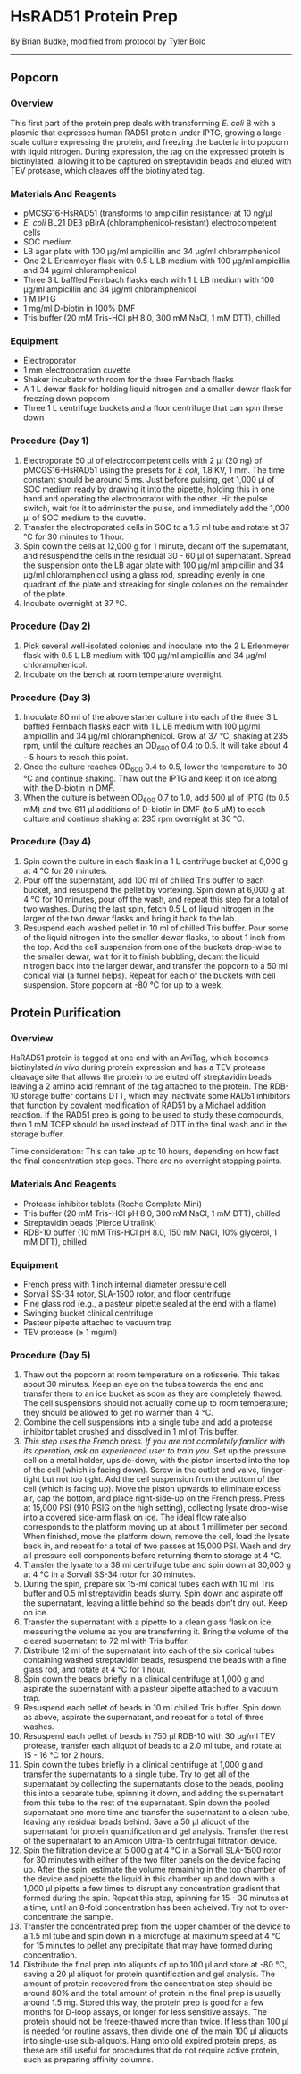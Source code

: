 # HsRAD51 Protein Prep
By Brian Budke, modified from protocol by Tyler Bold

___
## Popcorn
### Overview
This first part of the protein prep deals with transforming _E. coli_ B with a plasmid that expresses human RAD51 protein under IPTG, growing a large-scale culture expressing the protein, and freezing the bacteria into popcorn with liquid nitrogen. During expression, the tag on the expressed protein is biotinylated, allowing it to be captured on streptavidin beads and eluted with TEV protease, which cleaves off the biotinylated tag.

### Materials And Reagents
- pMCSG16-HsRAD51 (transforms to ampicillin resistance) at 10 ng/μl
- _E. coli_ BL21 DE3 pBirA (chloramphenicol-resistant) electrocompetent cells
- SOC medium
- LB agar plate with 100 μg/ml ampicillin and 34 μg/ml chloramphenicol
- One 2 L Erlenmeyer flask with 0.5 L LB medium with 100 μg/ml ampicillin and 34 μg/ml chloramphenicol
- Three 3 L baffled Fernbach flasks each with 1 L LB medium with 100 μg/ml ampicillin and 34 μg/ml chloramphenicol
- 1 M IPTG
- 1 mg/ml D-biotin in 100% DMF
- Tris buffer (20 mM Tris-HCl pH 8.0, 300 mM NaCl, 1 mM DTT), chilled

### Equipment
- Electroporator
- 1 mm electroporation cuvette
- Shaker incubator with room for the three Fernbach flasks
- A 1 L dewar flask for holding liquid nitrogen and a smaller dewar flask for freezing down popcorn
- Three 1 L centrifuge buckets and a floor centrifuge that can spin these down

### Procedure (Day 1)
1. Electroporate 50 μl of electrocompetent cells with 2 μl (20 ng) of pMCGS16-HsRAD51 using the presets for _E coli_, 1.8 KV, 1 mm. The time constant should be around 5 ms. Just before pulsing, get 1,000 μl of SOC medium ready by drawing it into the pipette, holding this in one hand and operating the electroporator with the other. Hit the pulse switch, wait for it to administer the pulse, and immediately add the 1,000 μl of SOC medium to the cuvette.
1. Transfer the electroporated cells in SOC to a 1.5 ml tube and rotate at 37 °C for 30 minutes to 1 hour.
1. Spin down the cells at 12,000 g for 1 minute, decant off the supernatant, and resuspend the cells in the residual 30 - 60 μl of supernatant. Spread the suspension onto the LB agar plate with 100 μg/ml ampicillin and 34 μg/ml chloramphenicol using a glass rod, spreading evenly in one quadrant of the plate and streaking for single colonies on the remainder of the plate.
1. Incubate overnight at 37 °C.

### Procedure (Day 2)
1. Pick several well-isolated colonies and inoculate into the 2 L Erlenmeyer flask with 0.5 L LB medium with 100 μg/ml ampicillin and 34 μg/ml chloramphenicol.
1. Incubate on the bench at room temperature overnight.

### Procedure (Day 3)
1. Inoculate 80 ml of the above starter culture into each of the three 3 L baffled Fernbach flasks each with 1 L LB medium with 100 μg/ml ampicillin and 34 μg/ml chloramphenicol. Grow at 37 °C, shaking at 235 rpm, until the culture reaches an OD<sub>600</sub> of 0.4 to 0.5. It will take about 4 - 5 hours to reach this point.
1. Once the culture reaches OD<sub>600</sub> 0.4 to 0.5, lower the temperature to 30 °C and continue shaking. Thaw out the IPTG and keep it on ice along with the D-biotin in DMF.
1. When the culture is between OD<sub>600</sub> 0.7 to 1.0, add 500 μl of IPTG (to 0.5 mM) and two 611 μl additions of D-biotin in DMF (to 5 μM) to each culture and continue shaking at 235 rpm overnight at 30 °C.

### Procedure (Day 4)
1. Spin down the culture in each flask in a 1 L centrifuge bucket at 6,000 g at 4 °C for 20 minutes.
1. Pour off the supernatant, add 100 ml of chilled Tris buffer to each bucket, and resuspend the pellet by vortexing. Spin down at 6,000 g at 4 °C for 10 minutes, pour off the wash, and repeat this step for a total of two washes. During the last spin, fetch 0.5 L of liquid nitrogen in the larger of the two dewar flasks and bring it back to the lab.
1. Resuspend each washed pellet in 10 ml of chilled Tris buffer. Pour some of the liquid nitrogen into the smaller dewar flasks, to about 1 inch from the top. Add the cell suspension from one of the buckets drop-wise to the smaller dewar, wait for it to finish bubbling, decant the liquid nitrogen back into the larger dewar, and transfer the popcorn to a 50 ml conical vial (a funnel helps). Repeat for each of the buckets with cell suspension. Store popcorn at -80 °C for up to a week.

## Protein Purification
### Overview
HsRAD51 protein is tagged at one end with an AviTag, which becomes biotinylated _in vivo_ during protein expression and has a TEV protease cleavage site that allows the protein to be eluted off streptavidin beads leaving a 2 amino acid remnant of the tag attached to the protein. The RDB-10 storage buffer contains DTT, which may inactivate some RAD51 inhibitors that function by covalent modification of RAD51 by a Michael addition reaction. If the RAD51 prep is going to be used to study these compounds, then 1 mM TCEP should be used instead of DTT in the final wash and in the storage buffer.

Time consideration: This can take up to 10 hours, depending on how fast the final concentration step goes. There are no overnight stopping points.

### Materials And Reagents
- Protease inhibitor tablets (Roche Complete Mini)
- Tris buffer (20 mM Tris-HCl pH 8.0, 300 mM NaCl, 1 mM DTT), chilled
- Streptavidin beads (Pierce Ultralink)
- RDB-10 buffer (10 mM Tris-HCl pH 8.0, 150 mM NaCl, 10% glycerol, 1 mM DTT), chilled

### Equipment
- French press with 1 inch internal diameter pressure cell
- Sorvall SS-34 rotor, SLA-1500 rotor, and floor centrifuge
- Fine glass rod (e.g., a pasteur pipette sealed at the end with a flame)
- Swinging bucket clinical centrifuge
- Pasteur pipette attached to vacuum trap
- TEV protease (≥ 1 mg/ml)

### Procedure (Day 5)
1. Thaw out the popcorn at room temperature on a rotisserie. This takes about 30 minutes. Keep an eye on the tubes towards the end and transfer them to an ice bucket as soon as they are completely thawed. The cell suspensions should not actually come up to room temperature; they should be allowed to get no warmer than 4 °C.
1. Combine the cell suspensions into a single tube and add a protease inhibitor tablet crushed and dissolved in 1 ml of Tris buffer.
1. _This step uses the French press. If you are not completely familiar with its operation, ask an experienced user to train you._ Set up the pressure cell on a metal holder, upside-down, with the piston inserted into the top of the cell (which is facing down). Screw in the outlet and valve, finger-tight but not too tight. Add the cell suspension from the bottom of the cell (which is facing up). Move the piston upwards to eliminate excess air, cap the bottom, and place right-side-up on the French press. Press at 15,000 PSI (910 PSIG on the high setting), collecting lysate drop-wise into a covered side-arm flask on ice. The ideal flow rate also corresponds to the platform moving up at about 1 millimeter per second. When finished, move the platform down, remove the cell, load the lysate back in, and repeat for a total of two passes at 15,000 PSI. Wash and dry all pressure cell components before returning them to storage at 4 °C.
1. Transfer the lysate to a 38 ml centrifuge tube and spin down at 30,000 g at 4 °C in a Sorvall SS-34 rotor for 30 minutes.
1. During the spin, prepare six 15-ml conical tubes each with 10 ml Tris buffer and 0.5 ml streptavidin beads slurry. Spin down and aspirate off the supernatant, leaving a little behind so the beads don't dry out. Keep on ice.
1. Transfer the supernatant with a pipette to a clean glass flask on ice, measuring the volume as you are transferring it. Bring the volume of the cleared supernatant to 72 ml with Tris buffer.
1. Distribute 12 ml of the supernatant into each of the six conical tubes containing washed streptavidin beads, resuspend the beads with a fine glass rod, and rotate at 4 °C for 1 hour.
1. Spin down the beads briefly in a clinical centrifuge at 1,000 g and aspirate the supernatant with a pasteur pipette attached to a vacuum trap.
1. Resuspend each pellet of beads in 10 ml chilled Tris buffer. Spin down as above, aspirate the supernatant, and repeat for a total of three washes.
1. Resuspend each pellet of beads in 750 μl RDB-10 with 30 μg/ml TEV protease, transfer each aliquot of beads to a 2.0 ml tube, and rotate at 15 - 16 °C for 2 hours.
1. Spin down the tubes briefly in a clinical centrifuge at 1,000 g and transfer the supernatants to a single tube. Try to get all of the supernatant by collecting the supernatants close to the beads, pooling this into a separate tube, spinning it down, and adding the supernatant from this tube to the rest of the supernatant. Spin down the pooled supernatant one more time and transfer the supernatant to a clean tube, leaving any residual beads behind. Save a 50 μl aliquot of the supernatant for protein quantification and gel analysis. Transfer the rest of the supernatant to an Amicon Ultra-15 centrifugal filtration device.
1. Spin the filtration device at 5,000 g at 4 °C in a Sorvall SLA-1500 rotor for 30 minutes with either of the two filter panels on the device facing up. After the spin, estimate the volume remaining in the top chamber of the device and pipette the liquid in this chamber up and down with a 1,000 μl pipette a few times to disrupt any concentration gradient that formed during the spin. Repeat this step, spinning for 15 - 30 minutes at a time, until an 8-fold concentration has been acheived. Try not to over-concentrate the sample.
1. Transfer the concentrated prep from the upper chamber of the device to a 1.5 ml tube and spin down in a microfuge at maximum speed at 4 °C for 15 minutes to pellet any precipitate that may have formed during concentration.
1. Distribute the final prep into aliquots of up to 100 μl and store at -80 °C, saving a 20 μl aliquot for protein quantification and gel analysis. The amount of protein recovered from the concentration step should be around 80% and the total amount of protein in the final prep is usually around 1.5 mg. Stored this way, the protein prep is good for a few months for D-loop assays, or longer for less sensitive assays. The protein should not be freeze-thawed more than twice. If less than 100 μl is needed for routine assays, then divide one of the main 100 μl aliquots into single-use sub-aliquots. Hang onto old expired protein preps, as these are still useful for procedures that do not require active protein, such as preparing affinity columns.